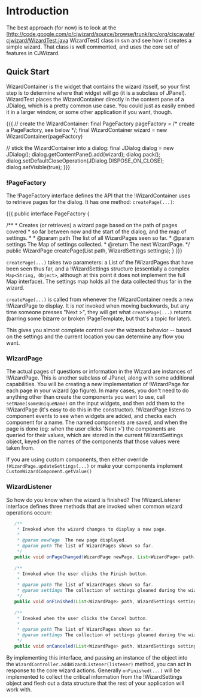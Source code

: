 # Introduction #

The best approach (for now) is to look at the [http://code.google.com/p/cjwizard/source/browse/trunk/src/org/ciscavate/cjwizard/WizardTest.java WizardTest] class in svn and see how it creates a simple wizard.  That class is well commented, and uses the core set of features in CJWizard.

## Quick Start ## 

WizardContainer is the widget that contains the wizard itsself, so your first step is to determine where that widget will go (it is a subclass of JPanel).  WizardTest places the WizardContainer directly in the content pane of a JDialog, which is a pretty common use case.  You could just as easily embed it in a larger window, or some other application if you want, though.

{{{
   // create the WizardContainer:
   final PageFactory pageFactory = /* create a PageFactory, see below */;
   final WizardContainer wizard = new WizardContainer(pageFactory)
   
   // stick the WizardContainer into a dialog:
   final JDialog dialog = new JDialog();
   dialog.getContentPane().add(wizard);
   dialog.pack();
   dialog.setDefaultCloseOperation(JDialog.DISPOSE_ON_CLOSE);
   dialog.setVisible(true);
}}}


### !PageFactory ###

The !PageFactory interface defines the API that the !WizardContainer uses to retrieve pages for the dialog.  It has one method: `createPage(...)`:

{{{
public interface PageFactory {

   /**
    * Creates (or retrieves) a wizard page based on the path of pages covered
    * so far between now and the start of the dialog, and the map of settings.
    * 
    * @param path  The list of all WizardPages seen so far.
    * @param settings The Map of settings collected.
    * @return The next WizardPage.
    */
   public WizardPage createPage(List<WizardPage> path, WizardSettings settings);
}
}}}

`createPage(...)` takes two parameters: a List of the !WizardPages that have been seen thus far, and a !WizardSettings structure (essentially a complex `Map<String, Object>`, although at this point it does not implement the full Map interface).  The settings map holds all the data collected thus far in the wizard.

`createPage(...)` is called from whenever the !WizardContainer needs a new !WizardPage to display.  It is *not* invoked when moving backwards, but any time someone presses "Next >", they will get what `createPage(...)` returns (barring some bizarre or broken !PageTemplate, but that's a topic for later).

This gives you almost complete control over the wizards behavior -- based on the settings and the current location you can determine any flow you want.

### WizardPage ###
The actual pages of questions or information in the Wizard are instances of !WizardPage.  This is another subclass of JPanel, along with some additional capabilities.  You will be creating a new implementation of !WizardPage for each page in your wizard (go figure).  In many cases, you don't need to do anything other than create the components you want to use, call `setName(someUniqueName)` on the input widgets, and then add them to the !WizardPage (it's easy to do this in the constructor).  !WizardPage listens to component events to see when widgets are added, and checks each component for a name.  The named components are saved, and when the page is done (eg: when the user clicks 'Next >') the components are queried for their values, which are stored in the current !WizardSettings object, keyed on the names of the components that those values were taken from.

If you are using custom components, then either override `!WizardPage.updateSettings(...)` or make your components implement `CustomWizardComponent.getValue()`

### WizardListener ###

So how do you know when the wizard is finished? The !WizardListener interface defines three methods that are invoked when common  wizard operations occurr:

```java
   /**
    * Invoked when the wizard changes to display a new page.
    * 
    * @param newPage  The new page displayed.
    * @param path The list of WizardPages shown so far.
    */
   public void onPageChanged(WizardPage newPage, List<WizardPage> path);
   
   /**
    * Invoked when the user clicks the Finish button.
    * 
    * @param path The list of WizardPages shown so far.
    * @param settings The collection of settings gleaned during the wizard.
    */
   public void onFinished(List<WizardPage> path, WizardSettings settings);
   
   /**
    * Invoked when the user clicks the Cancel button.
    * 
    * @param path The list of WizardPages shown so far.
    * @param settings The collection of settings gleaned during the wizard.
    */
   public void onCanceled(List<WizardPage> path, WizardSettings settings);
```

By implementing this interface, and passing an instance of the object into the `WizardController.addWizardListener(listener)` method, you can act in response to the core wizard actions.  Generally `onFinished(...)` will be implemented to collect the critical information from the !WizardSettings object and flesh out a data structure that the rest of your application will work with.